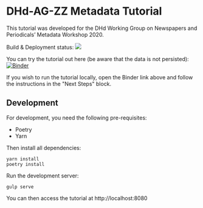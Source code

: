 # DHd-AG-ZZ Metadata Tutorial

This tutorial was developed for the DHd Working Group on Newspapers and Periodicals’ Metadata Workshop 2020.

Build & Deployment status: ![](https://github.com/mmh352/metadata-tutorial/workflows/Deployment/badge.svg)

You can try the tutorial out here (be aware that the data is not persisted): [![Binder](https://mybinder.org/badge_logo.svg)](https://mybinder.org/v2/gh/mmh352/metadata-tutorial-container/default)

If you wish to run the tutorial locally, open the Binder link above and follow the instructions in the "Next Steps" block.

## Development

For development, you need the following pre-requisites:

* Poetry
* Yarn

Then install all dependencies:

```
yarn install
poetry install
```

Run the development server:

```
gulp serve
```

You can then access the tutorial at http://localhost:8080
